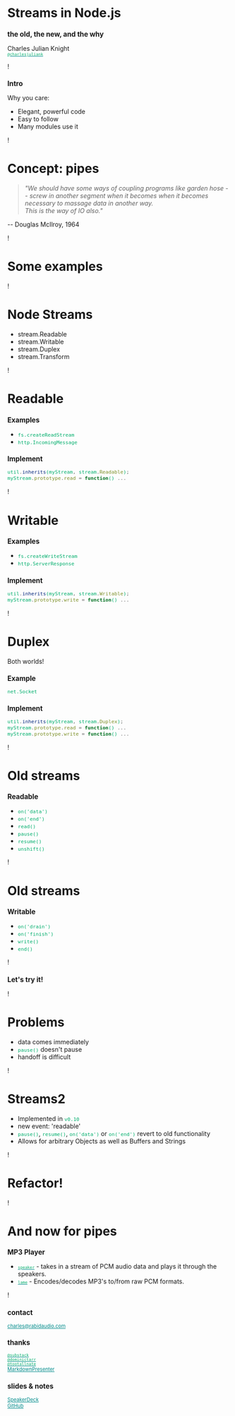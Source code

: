 <style>
h2{
    font-size: 1.1em;
}
code {
    color: rgb(0, 174, 108);
    font-size: 0.8em;
}
a{
    color: darkcyan;
    font-size: 0.8em;
}
</style>

Streams in Node.js
==================

the old, the new, and the why  
-----------------------------  

Charles Julian Knight  
[`@charlesjuliank`](http://twitter.com/charlesjuliank)

!

Intro
-----

Why you care:

- Elegant, powerful code
- Easy to follow
- Many modules use it

!

Concept: pipes
==============

> *"We should have some ways of coupling programs like
> garden hose -- screw in another segment when it becomes when
> it becomes necessary to massage data in another way.  
> This is the way of IO also."*

-- Douglas McIlroy, 1964

!

Some examples
=============

!

Node Streams
============

- stream.Readable
- stream.Writable
- stream.Duplex
- stream.Transform

!

Readable
========

Examples
--------

- `fs.createReadStream`
- `http.IncomingMessage`

Implement
---------

```javascript
util.inherits(myStream, stream.Readable);
myStream.prototype.read = function() ...
```
!

Writable
========

Examples
--------

- `fs.createWriteStream`
- `http.ServerResponse`

Implement
---------

```javascript
util.inherits(myStream, stream.Writable);
myStream.prototype.write = function() ...
```

!

Duplex
======

Both worlds!

Example
-------

`net.Socket`

Implement
---------

```javascript
util.inherits(myStream, stream.Duplex);
myStream.prototype.read = function() ...
myStream.prototype.write = function() ...
```

!

Old streams
===========

Readable
--------

- `on('data')`
- `on('end')`
- `read()`
- `pause()`
- `resume()`
- `unshift()`

!

Old streams
===========

Writable
--------

- `on('drain')`
- `on('finish')`
- `write()`
- `end()`

!

Let's try it!
-------------

!

Problems
========

- data comes immediately
- `pause()` doesn't pause
- handoff is difficult

!

Streams2
========

- Implemented in `v0.10`
- new event: 'readable'
- `pause()`, `resume()`, `on('data')` or `on('end')` revert to old functionality
- Allows for arbitrary Objects as well as Buffers and Strings

!

Refactor!
=========

!

And now for pipes
===============

MP3 Player
----------

- [`speaker`](https://www.npmjs.org/package/speaker) - takes in a stream of PCM audio data and plays it through the speakers.
- [`lame`](https://www.npmjs.org/package/lame) - Encodes/decodes MP3's to/from raw PCM formats.

!

contact
-------

[charles@rabidaudio.com](mailto:charles@rabidaudio.com)

thanks
------
  
[`@substack`](http://twitter.com/substack)  
[`@dominictarr`](http://twitter.com/dominictarr)  
[`@tootallnate`](http://twitter.com/tootallnate)  
[MarkdownPresenter](https://github.com/jsakamoto/MarkdownPresenter)

slides & notes
--------------
[SpeakerDeck](https://speakerdeck.com/rabidaudio/node-streams)  
[GitHub](http://github.com/rabidaudio/stream-talk)